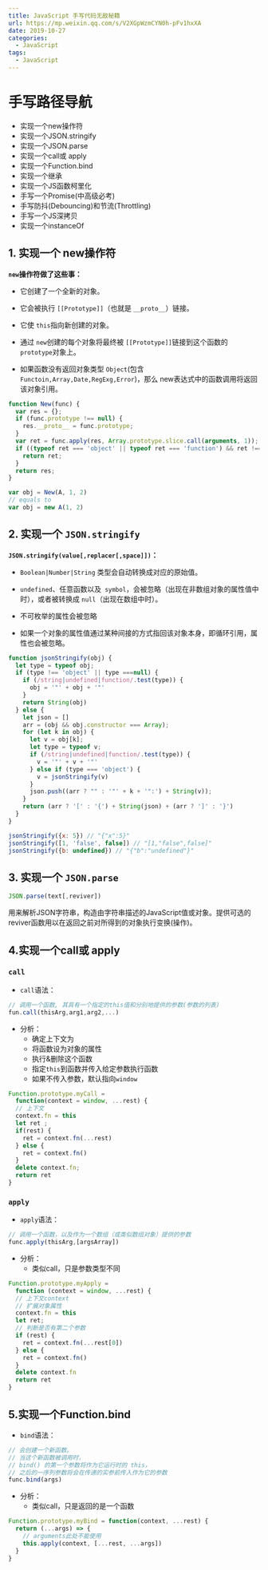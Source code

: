```yaml
---
title: JavaScript 手写代码无敌秘籍
url: https://mp.weixin.qq.com/s/V2XGpWzmCYN0h-pFv1hxXA
date: 2019-10-27
categories:
  - JavaScript
tags: 
  - JavaScript
---
```


# 手写路径导航
* 实现一个new操作符  
* 实现一个JSON.stringify  
* 实现一个JSON.parse  
* 实现一个call或 apply  
* 实现一个Function.bind  
* 实现一个继承  
* 实现一个JS函数柯里化  
* 手写一个Promise(中高级必考)  
* 手写防抖(Debouncing)和节流(Throttling)  
* 手写一个JS深拷贝  
* 实现一个instanceOf  

## 1. 实现一个 new操作符
**`new`操作符做了这些事：**

* 它创建了一个全新的对象。

* 它会被执行 `[[Prototype]]`（也就是 `__proto__`）链接。

* 它使 `this`指向新创建的对象。

* 通过 `new`创建的每个对象将最终被 `[[Prototype]]`链接到这个函数的 `prototype`对象上。

* 如果函数没有返回对象类型 `Object`(包含 `Functoin,Array,Date,RegExg,Error`)，那么 new表达式中的函数调用将返回该对象引用。

```javascript
function New(func) {
  var res = {};
  if (func.prototype !== null) {
    res.__proto__ = func.prototype;
  }
  var ret = func.apply(res, Array.prototype.slice.call(arguments, 1));
  if ((typeof ret === 'object' || typeof ret === 'function') && ret !== null) {
    return ret;
  }
  return res;
}

var obj = New(A, 1, 2)
// equals to
var obj = new A(1, 2)
```

## 2. 实现一个 `JSON.stringify`
**`JSON.stringify(value[,replacer[,space]])`：**

* `Boolean|Number|String` 类型会自动转换成对应的原始值。

* `undefined`、任意函数以及` symbol`，会被忽略（出现在非数组对象的属性值中时），或者被转换成 `null`（出现在数组中时）。

* 不可枚举的属性会被忽略

* 如果一个对象的属性值通过某种间接的方式指回该对象本身，即循环引用，属性也会被忽略。

```javascript
function jsonStringify(obj) {
  let type = typeof obj;
  if (type !== 'object' || type ===null) {
    if (/string|undefined|function/.test(type)) {
      obj = '"' + obj + '"'
    }
    return String(obj)
  } else {
    let json = []
    arr = (obj && obj.constructor === Array);
    for (let k in obj) {
      let v = obj[k];
      let type = typeof v;
      if (/string|undefined|function/.test(type)) {
        v = '"' + v + '"'
      } else if (type === 'object') {
        v = jsonStringify(v)
      }
      json.push((arr ? "" : '"' + k + '":') + String(v));
    }
    return (arr ? '[' : '{') + String(json) + (arr ? ']' : '}')
  }
}

jsonStringify({x: 5}) // "{"x":5}"
jsonStringify([1, 'false', false]) // "[1,"false",false]"
jsonStringify({b: undefined}) // "{"b":"undefined"}"
```

## 3. 实现一个 `JSON.parse`
```javascript
JSON.parse(text[,reviver])
```
用来解析JSON字符串，构造由字符串描述的JavaScript值或对象。提供可选的reviver函数用以在返回之前对所得到的对象执行变换(操作)。

## 4.实现一个call或 apply
### `call`

* `call`语法：

```js
// 调用一个函数, 其具有一个指定的this值和分别地提供的参数(参数的列表)
fun.call(thisArg,arg1,arg2,...)
```

* 分析：
  * 确定上下文为
  * 将函数设为对象的属性
  * 执行&删除这个函数
  * 指定`this`到函数并传入给定参数执行函数
  * 如果不传入参数，默认指向`window`


```js
Function.prototype.myCall = 
  function(context = window, ...rest) {
  // 上下文
  context.fn = this
  let ret ;
  if(rest) {
    ret = context.fn(...rest)
  } else {
    ret = context.fn()
  }
  delete context.fn;
  return ret
}
```

### `apply`
* `apply`语法：

```js
// 调用一个函数，以及作为一个数组（或类似数组对象）提供的参数
func.apply(thisArg,[argsArray])
```
* 分析：
  * 类似call，只是参数类型不同

```js
Function.prototype.myApply = 
  function (context = window, ...rest) {
  // 上下文context
  // 扩展对象属性
  context.fn = this
  let ret;
  // 判断是否有第二个参数
  if (rest) {
    ret = context.fn(...rest[0])
  } else {
    ret = context.fn()
  }
  delete context.fn
  return ret
}
```

## 5.实现一个Function.bind

* `bind`语法：

```js
// 会创建一个新函数。
// 当这个新函数被调用时，
// bind() 的第一个参数将作为它运行时的 this，
// 之后的一序列参数将会在传递的实参前传入作为它的参数
func.bind(args)
```
* 分析：
  * 类似call，只是返回的是一个函数

```js
Function.prototype.myBind = function(context, ...rest) {
  return (...args) => {
    // arguments此处不能使用
    this.apply(context, [...rest, ...args])
  }
}
```